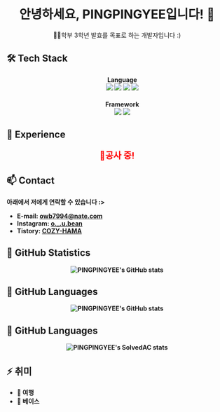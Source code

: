 <h1 align="center">안녕하세요, PINGPINGYEE입니다! 👋</h1>

<p align="center">🧑‍💻학부 3학년 발효를 목표로 하는 개발자입니다 :)</p>

<h2>🛠 Tech Stack</h2>
<ul>
  <h4 align="center"><strong>
    Language
    <br><img src="https://img.shields.io/badge/Javascript-yellow?style=flat&logo=JavaScript&logoColor=white"/>
    <img src="https://img.shields.io/badge/C%20Language-lightgray?style=flat&logo=C&logoColor=white"/>
    <img src="https://img.shields.io/badge/Python-3776AB?style=flat&logo=python&logoColor=white"/>
    <img src="https://img.shields.io/badge/Java-007396?style=flat&logo=Oracle&logoColor=white"/>
    </h4>
  <h4 align="center"><strong>Framework
  <br><img src="https://img.shields.io/badge/React-turquoise?style=flat&logo=React&logoColor=white"/>
  <img src="https://img.shields.io/badge/Android%20Studio-3DDC84?style=flat&logo=androidstudio&logoColor=white"/>
  </h4>
</ul>




<h2>💼 Experience</h2>
<p align=center style="color:red; font-size:20px;">🚧공사 중!</p>


<h2>📫 Contact</h2>
<p>아래에서 저에게 연락할 수 있습니다 :></p>
<ul>
  <li><strong>E-mail:</strong> <a href="mailto:owb7994@nate.com">owb7994@nate.com</a></li>
  <li><strong>Instagram:</strong> <a href="https://www.instagram.com/o._.u.bean/">o._.u.bean</a></li>
  <li><strong>Tistory:</strong> <a href="https://cozyhama.tistory.com/">COZY-HAMA</a></li>
</ul>

<h2>🏅 GitHub Statistics</h2>
<p align="center">
  <img src="https://github-readme-stats.vercel.app/api?username=PINGPINGYEE&show_icons=true&theme=radical" alt="PINGPINGYEE's GitHub stats">
</p>

<h2>🌟 GitHub Languages</h2>
<p align="center">
  <img src="https://github-readme-stats.vercel.app/api/top-langs/?username=PINGPINGYEE&layout=compact" alt="PINGPINGYEE's GitHub stats">
</p>

<h2>🌟 GitHub Languages</h2>
<p align="center">
  <img src="http://mazassumnida.wtf/api/pastel/generate_badge?boj=owb0527" alt="PINGPINGYEE's SolvedAC stats">
</p>


<h2>⚡ 취미</h2>
<ul>
  <li>🧭 여행</li>
  <li>🎸 베이스</li>
</ul>
